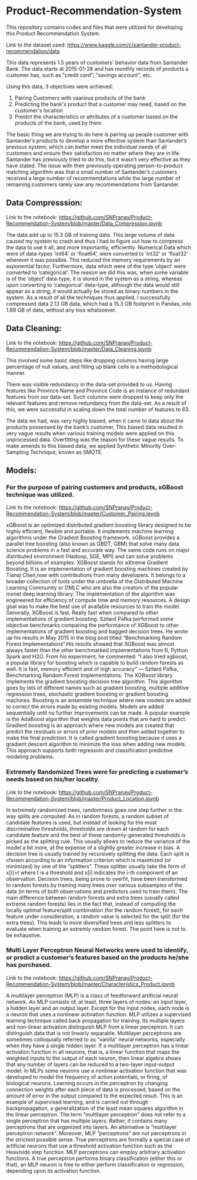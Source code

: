 # Product-Recommendation-System
This repository contains codes and files that were utilized for developing this Product Recommendation System.

Link to the dataset used: https://www.kaggle.com/c/santander-product-recommendation/data

This data represents 1.5 years of customers' behavior data from Santander Bank. The data starts at 2015-01-28 and has monthly records of products a customer has, such as "credit card", "savings account", etc.

Using this data, 3 objectives were achieved:
1. Pairing Customers with vaarious products of the bank
2. Predicting the bank's product that a customer may need, based on the customer's location
3. Preidct the characteristics or attributes of a customer based on the products of the bank, used by them

The basic thing we are trying to do here is pairing up people customer with Santander’s products to develop a more effective system than Santander’s previous system, which can better meet the individual needs of all customers and ensure their satisfaction no matter where they are in life. Santander has previously tried to do this, but it wasn’t very effective as they have stated. The issue with their previously operating person-to-product matching algorithm was that a small number of Santander’s customers received a large number of
recommendations while the large number of remaining customers rarely saw any recommendations from Santander.

## Data Compresssion:

Link to the notebook: https://github.com/SNPranay/Product-Recommendation-System/blob/master/Data_Compression.ipynb  

The data add up to 15.3 GB of training data. This large volume of data caused my system to crash and thus I had to figure out how to compress the data to use it all, and more importantly, efficiently. Numerical Data which were of data-types ’int64’ or ’float64’,
were converted to ’int32’ or ’float32’ wherever it was possible. This reduced the memory requirements by an exponential factor.
Furthermore, data which were of the type ’object’ were converted to ’categorical’. The reason we did this was, when some variable is of the ’object’ data-type, it is stored in the system as a string, whereas upon converting to ’categorical’ data-type, although the data would still appear as a string, it would actually be stored as binary numbers in the system. As a result of all the techniques thus applied, I successfully compressed data 2.13 GB data, which had a 15.3 GB footprint in Pandas, into 1.89 GB of data, without any loss whatsoever.

## Data Cleaning:

Link to the notebook: https://github.com/SNPranay/Product-Recommendation-System/blob/master/Data_Cleaning.ipynb  

This involved some basic steps like dropping columns having large percentage of null values, and filling up blank cells in a methodological manner.  

There was visible redundancy in the data-set provided to us. Having features like Province Name and Province Code is an instance of redundant features from our data-set. Such columns were dropped to keep only the relevant features and remove redundancy from the data-set. As a result of this, we were successful in scaling down the total number of features to 63.  

The data we had, was very highly biased, when it came to data about the products possessed by the bank’s customer. This biased data resulted in very vague results when various training models were applied on this unprocessed data. Overfitting was the reason for these vague results. To make amends to this biased data, we applied Synthetic Minority Over-Sampling Technique, known as SMOTE.  

## Models:

### For the purpose of pairing customers and products, xGBoost technique was utilized.  

Link to the notebook: https://github.com/SNPranay/Product-Recommendation-System/blob/master/Customer_Pairing.ipynb  

xGBoost is an optimized distributed gradient boosting library designed to be highly efficient, flexible and portable. It implements machine learning algorithms under the Gradient Boosting framework. xGBoost provides a parallel tree boosting (also known as GBDT, GBM) that solve many data science problems in a fast and accurate way. The same code runs on major distributed environment (Hadoop, SGE, MPI) and can solve problems beyond billions of examples. XGBoost stands for eXtreme Gradient Boosting. It is an implementation of gradient boosting machines created by Tianqi Chen,now with contributions from many developers. It belongs to a broader collection of tools under the umbrella of the Distributed Machine Learning Community or DMLC who are also the creators of the popular mxnet deep learning library. The implementation of the algorithm was engineered for efficiency of compute time and memory resources. A design goal was to make the best use of available resources to train the model. Generally, XGBoost is fast. Really fast when compared to other implementations of gradient boosting. Szilard Pafka performed some objective benchmarks comparing the performance of XGBoost to other implementations of gradient boosting and bagged decision trees. He wrote up his results in May 2015 in the blog post titled “Benchmarking Random Forest Implementations“.His results showed that XGBoost was almost always faster than the other benchmarked implementations from R, Python Spark and H2O. From his experiment, he commented: ”I also tried xgboost, a popular library for boosting which is capable to build random forests as well. It is fast, memory efficient and of high accuracy” — Szilard Pafka, Benchmarking Random Forest Implementations. The XGBoost library implements the gradient boosting decision tree algorithm. This algorithm goes by lots of different names such as gradient boosting, multiple additive regression trees, stochastic gradient boosting or gradient boosting machines. Boosting is an ensemble technique where new models are added to correct the errors made by existing models. Models are added sequentially until no further improvements can be made. A popular example is the AdaBoost algorithm that weights data points that are hard to predict. Gradient boosting is an approach where new models are created that predict the residuals or errors of prior models and then added together to make the final prediction. It is called gradient boosting because it uses a gradient descent algorithm to minimize the loss when adding new models. This approach supports both regression and classification predictive modeling problems.  

### Extremely Randomized Trees were for predicting a customer’s needs based on his/her locality.  

Link to the notebook: https://github.com/SNPranay/Product-Recommendation-System/blob/master/Product_Location.ipynb  

In extremely randomized trees, randomness goes one step further in the way splits are computed. As in random forests, a random subset of candidate features is used, but instead of looking for the most discriminative thresholds, thresholds are drawn at random for each candidate feature and the best of these randomly-generated thresholds is picked as the splitting rule. This usually allows to reduce the variance of the model a bit more, at the expense of a slightly greater increase in bias. A decision tree is usually trained by recursively splitting the data. Each split is chosen according to an information criterion which is maximized (or minimized) by one of the “splitters”. These splitter usually take the form of x[i]>t where t is a threshold and x[i] indicates the i-th component of an observation. Decision trees, being prone to overfit, have been transformed to random forests by training many trees over various subsamples of the data (in terms of both observations and predictors used to train them). The main difference between random forests and extra trees (usually called extreme random forests) lies in the fact that, instead of computing the locally optimal feature/split combination (for the random forest), for each feature under consideration, a random value is selected for the split (for the extra trees). This leads to more diversified trees and less splitters to evaluate when training an extremly random forest. The point here is not to be exhaustive.  

### Multi Layer Perceptron Neural Networks were used to identify, or predict a customer’s features based on the products he/she has purchased.  

Link to the notebook: https://github.com/SNPranay/Product-Recommendation-System/blob/master/Characteristics_Product.ipynb  

A multilayer perceptron (MLP) is a class of feedforward artificial neural network. An MLP consists of, at least, three layers of nodes: an input layer, a hidden layer and an output layer. Except for the input nodes, each node is a neuron that uses a nonlinear activation function. MLP utilizes a supervised learning technique called back propagation for training. Its multiple layers and non-linear activation distinguish MLP from a linear perceptron. It can distinguish data that is not linearly separable. Multilayer perceptrons are sometimes colloquially referred to as ”vanilla” neural networks, especially when they have a single hidden layer. If a multilayer perceptron has a linear activation function in all neurons, that is, a linear function that maps the weighted inputs to the output of each neuron, then linear algebra shows that any number of layers can be reduced to a two-layer input-output model. In MLPs some neurons use a nonlinear activation function that was developed to model the frequency of action potentials, or firing, of biological neurons. Learning occurs in the perceptron by changing connection weights after each piece of data is processed, based on the amount of error in the output compared to the expected result. This is an example of supervised learning, and is carried out through backpropagation, a generalization of the least mean squares algorithm in the linear perceptron. The term ”multilayer perceptron” does not refer to a single perceptron that has multiple layers. Rather, it contains many perceptrons that are organized into layers. An alternative is ”multilayer perceptron network”. Moreover, MLP ”perceptrons” are not perceptrons in the strictest possible sense. True perceptrons are formally a special case of artificial neurons that use a threshold activation function such as the Heaviside step function. MLP perceptrons can employ arbitrary activation functions. A true perceptron performs binary classification (either this or that), an MLP neuron is free to either perform classification or regression, depending upon its activation function.
